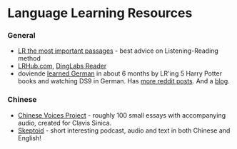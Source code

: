 Language Learning Resources
===========================


### General

 - [LR the most important passages](http://users.bestweb.net/~siom/martian_mountain/!%20L-R%20the%20most%20important%20passages.htm) - best advice on Listening-Reading method
 - [LRHub.com](http://lrhub.com), [DingLabs Reader](http://dinglabs.com)
 - doviende [learned German](http://www.reddit.com/r/languagelearning/comments/euutw/could_you_recommend_a_novel_for_practicing_german/c1c14od) in about 6 months by LR'ing 5 Harry Potter books and watching DS9 in German. Has [more reddit posts](http://www.reddit.com/user/doviende?count=900&after=t1_c1l8hdd). And a [blog](http://languagefixation.wordpress.com/).

### Chinese

 - [Chinese Voices Project](http://clavisinica.com/voices.html) - roughly 100 small essays with accompanying audio, created for Clavis Sinica.
 - [Skeptoid](http://skeptoid.com.cn/) - short interesting podcast, audio and text in both Chinese and English!
